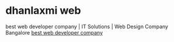 # dhanlaxmi web
 best web developer company | IT Solutions | Web Design Company Bangalore
<a href="https://Dhanlaxmiweb.com/">best web developer company</a>
